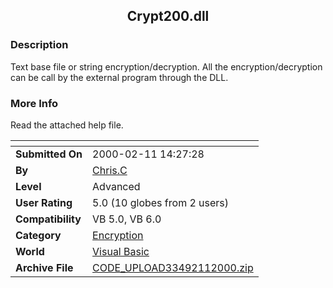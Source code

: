 ﻿<div align="center">

## Crypt200\.dll


</div>

### Description

Text base file or string encryption/decryption. All the encryption/decryption can be call by the external program through the DLL.
 
### More Info
 
Read the attached help file.


<span>             |<span>
---                |---
**Submitted On**   |2000-02-11 14:27:28
**By**             |[Chris\.C](https://github.com/Planet-Source-Code/PSCIndex/blob/master/ByAuthor/chris-c.md)
**Level**          |Advanced
**User Rating**    |5.0 (10 globes from 2 users)
**Compatibility**  |VB 5\.0, VB 6\.0
**Category**       |[Encryption](https://github.com/Planet-Source-Code/PSCIndex/blob/master/ByCategory/encryption__1-48.md)
**World**          |[Visual Basic](https://github.com/Planet-Source-Code/PSCIndex/blob/master/ByWorld/visual-basic.md)
**Archive File**   |[CODE\_UPLOAD33492112000\.zip](https://github.com/Planet-Source-Code/chris-c-crypt200-dll__1-6007/archive/master.zip)








